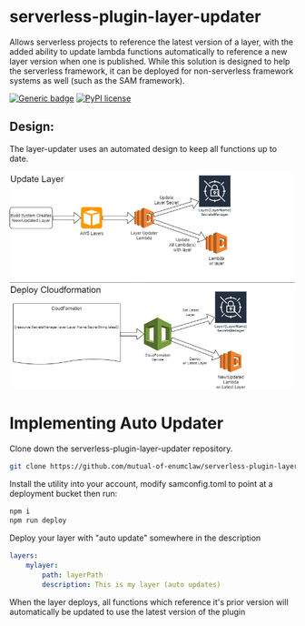 # serverless-plugin-layer-updater
Allows serverless projects to reference the latest version of a layer, with the added ability to update lambda functions automatically to reference a new layer version when one is published.  While this solution is designed to help the serverless framework, it can be deployed for non-serverless framework systems as well (such as the SAM framework).

[![Generic badge](https://img.shields.io/badge/Latest-1.0.3-<COLOR>.svg)](https://shields.io/) [![PyPI license](https://img.shields.io/pypi/l/ansicolortags.svg)](https://pypi.python.org/pypi/ansicolortags/)

## Design:
The layer-updater uses an automated design to keep all functions up to date.

![img design](assets/serverless-plugin-layer-updater.png)


# Implementing Auto Updater

Clone down the serverless-plugin-layer-updater repository.

```bash
git clone https://github.com/mutual-of-enumclaw/serverless-plugin-layer-updater.git
```

Install the utility into your account, modify samconfig.toml to point at a deployment bucket then run:
``` bash
npm i
npm run deploy
```

Deploy your layer with "auto update" somewhere in the description

```yaml
layers:
    mylayer:
        path: layerPath
        description: This is my layer (auto updates)
```

When the layer deploys, all functions which reference it's prior version will automatically be updated to use the latest version of the plugin
